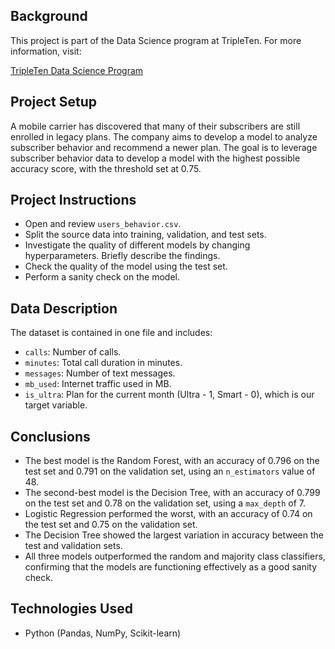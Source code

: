 ## Background

This project is part of the Data Science program at TripleTen. For more information, visit:

[TripleTen Data Science Program](https://tripleten.com/data-science/)

## Project Setup

A mobile carrier has discovered that many of their subscribers are still enrolled in legacy plans. The company aims to develop a model to analyze subscriber behavior and recommend a newer plan. The goal is to leverage subscriber behavior data to develop a model with the highest possible accuracy score, with the threshold set at 0.75.

## Project Instructions

- Open and review `users_behavior.csv`.
- Split the source data into training, validation, and test sets.
- Investigate the quality of different models by changing hyperparameters. Briefly describe the findings.
- Check the quality of the model using the test set.
- Perform a sanity check on the model.

## Data Description

The dataset is contained in one file and includes:

- `calls`: Number of calls.
- `minutes`: Total call duration in minutes.
- `messages`: Number of text messages.
- `mb_used`: Internet traffic used in MB.
- `is_ultra`: Plan for the current month (Ultra - 1, Smart - 0), which is our target variable.

## Conclusions

- The best model is the Random Forest, with an accuracy of 0.796 on the test set and 0.791 on the validation set, using an `n_estimators` value of 48.
- The second-best model is the Decision Tree, with an accuracy of 0.799 on the test set and 0.78 on the validation set, using a `max_depth` of 7.
- Logistic Regression performed the worst, with an accuracy of 0.74 on the test set and 0.75 on the validation set.
- The Decision Tree showed the largest variation in accuracy between the test and validation sets.
- All three models outperformed the random and majority class classifiers, confirming that the models are functioning effectively as a good sanity check.

## Technologies Used

- Python (Pandas, NumPy, Scikit-learn)
